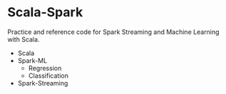 # Scala-Spark
Practice and reference code for Spark Streaming and Machine Learning with Scala.

* Scala
* Spark-ML
  - Regression
  - Classification
* Spark-Streaming
  
